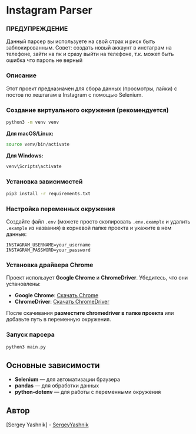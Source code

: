 # Instagram Parser

### ПРЕДУПРЕЖДЕНИЕ

Данный парсер вы используете на свой страх и риск быть заблокированным. Совет: создать новый аккаунт в инстаграм на телефоне, зайти на пк и сразу выйти на телефоне, т.к. может быть ошибка что пароль не верный

### Описание

Этот проект предназначен для сбора данных (просмотры, лайки) с постов по хештагам в Instagram с помощью Selenium.

### Создание виртуального окружения (рекомендуется)

```sh
python3 -m venv venv
```
**Для macOS/Linux:**  
```sh
source venv/bin/activate
```
**Для Windows:**  
```sh
venv\Scripts\activate
```

### Установка зависимостей

```sh
pip3 install -r requirements.txt
```

### Настройка переменных окружения

Создайте файл `.env` (можете просто скопировать `.env.example` и удалить `.example` из названия) в корневой папке проекта и укажите в нем данные:

```
INSTAGRAM_USERNAME=your_username
INSTAGRAM_PASSWORD=your_password
```

### Установка драйвера Chrome

Проект использует **Google Chrome** и **ChromeDriver**. Убедитесь, что они установлены:

- **Google Chrome**: [Скачать Chrome](https://www.google.com/chrome/)
- **ChromeDriver**: [Скачать ChromeDriver](https://sites.google.com/chromium.org/driver/)

После скачивания **разместите chromedriver в папке проекта** или добавьте путь в переменную окружения.

### Запуск парсера

```sh
python3 main.py
```

## Основные зависимости

- **Selenium** — для автоматизации браузера
- **pandas** — для обработки данных
- **python-dotenv** — для работы с переменными окружения

## Автор

[Sergey Yashnik] - [SergeyYashnik](https://github.com/SergeyYashnik)
